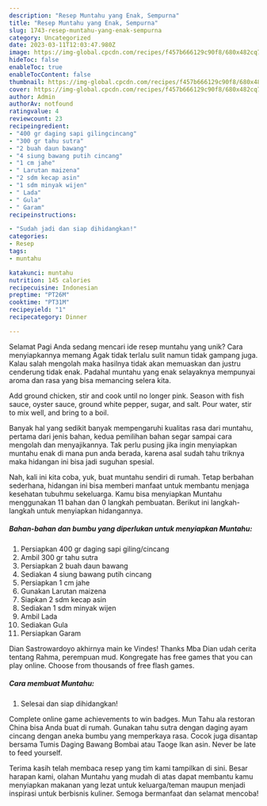 ```yaml
---
description: "Resep Muntahu yang Enak, Sempurna"
title: "Resep Muntahu yang Enak, Sempurna"
slug: 1743-resep-muntahu-yang-enak-sempurna
category: Uncategorized
date: 2023-03-11T12:03:47.980Z
image: https://img-global.cpcdn.com/recipes/f457b666129c90f8/680x482cq70/muntahu-foto-resep-utama.jpg
hideToc: false
enableToc: true
enableTocContent: false
thumbnail: https://img-global.cpcdn.com/recipes/f457b666129c90f8/680x482cq70/muntahu-foto-resep-utama.jpg
cover: https://img-global.cpcdn.com/recipes/f457b666129c90f8/680x482cq70/muntahu-foto-resep-utama.jpg
author: Admin
authorAv: notfound
ratingvalue: 4
reviewcount: 23
recipeingredient:
- "400 gr daging sapi gilingcincang"
- "300 gr tahu sutra"
- "2 buah daun bawang"
- "4 siung bawang putih cincang"
- "1 cm jahe"
- " Larutan maizena"
- "2 sdm kecap asin"
- "1 sdm minyak wijen"
- " Lada"
- " Gula"
- " Garam"
recipeinstructions:

- "Sudah jadi dan siap dihidangkan!"
categories:
- Resep
tags:
- muntahu

katakunci: muntahu 
nutrition: 145 calories
recipecuisine: Indonesian
preptime: "PT26M"
cooktime: "PT31M"
recipeyield: "1"
recipecategory: Dinner

---
```



Selamat Pagi Anda sedang mencari ide resep muntahu yang unik? Cara menyiapkannya memang Agak tidak terlalu sulit namun tidak gampang juga. Kalau salah mengolah maka hasilnya tidak akan memuaskan dan justru cenderung tidak enak. Padahal muntahu yang enak selayaknya mempunyai aroma dan rasa yang bisa memancing selera kita.


Add ground chicken, stir and cook until no longer pink. Season with fish sauce, oyster sauce, ground white pepper, sugar, and salt. Pour water, stir to mix well, and bring to a boil.

Banyak hal yang sedikit banyak mempengaruhi kualitas rasa dari muntahu, pertama dari jenis bahan, kedua pemilihan bahan segar sampai cara mengolah dan menyajikannya. Tak perlu pusing jika ingin menyiapkan muntahu enak di mana pun anda berada, karena asal sudah tahu triknya maka hidangan ini bisa jadi suguhan spesial.


Nah, kali ini kita coba, yuk, buat muntahu sendiri di rumah. Tetap berbahan sederhana, hidangan ini bisa memberi manfaat untuk membantu menjaga kesehatan tubuhmu sekeluarga. Kamu bisa menyiapkan Muntahu menggunakan 11 bahan dan 0 langkah pembuatan. Berikut ini langkah-langkah untuk menyiapkan hidangannya.

<!--inarticleads1-->

##### Bahan-bahan dan bumbu yang diperlukan untuk menyiapkan Muntahu:

1. Persiapkan 400 gr daging sapi giling/cincang
1. Ambil 300 gr tahu sutra
1. Persiapkan 2 buah daun bawang
1. Sediakan 4 siung bawang putih cincang
1. Persiapkan 1 cm jahe
1. Gunakan  Larutan maizena
1. Siapkan 2 sdm kecap asin
1. Sediakan 1 sdm minyak wijen
1. Ambil  Lada
1. Sediakan  Gula
1. Persiapkan  Garam


Dian Sastrowardoyo akhirnya main ke Vindes! Thanks Mba Dian udah cerita tentang Rahma, perempuan mud. Kongregate has free games that you can play online. Choose from thousands of free flash games. 

<!--inarticleads2-->

##### Cara membuat Muntahu:


1. Selesai dan siap dihidangkan!

Complete online game achievements to win badges. Mun Tahu ala restoran China bisa Anda buat di rumah. Gunakan tahu sutra dengan daging ayam cincang dengan aneka bumbu yang memperkaya rasa. Cocok juga disantap bersama Tumis Daging Bawang Bombai atau Taoge Ikan asin. Never be late to feed yourself. 

Terima kasih telah membaca resep yang tim kami tampilkan di sini. Besar harapan kami, olahan Muntahu yang mudah di atas dapat membantu kamu menyiapkan makanan yang lezat untuk keluarga/teman maupun menjadi inspirasi untuk berbisnis kuliner. Semoga bermanfaat dan selamat mencoba!
